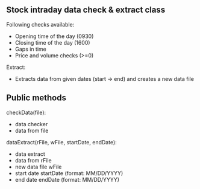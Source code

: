 Stock intraday data check & extract class
--------------------------------------------
Following checks available:
- Opening time of the day (0930)
- Closing time of the day (1600)
- Gaps in time
- Price and volume checks (>=0)

Extract:
- Extracts data from given dates (start -> end) and creates a new data file

Public methods
---------------
checkData(file):
- data checker
- data from file

dataExtract(rFile, wFile, startDate, endDate):
- data extract
- data from rFile
- new data file wFile
- start date startDate (format: MM/DD/YYYY)
- end date endDate (format: MM/DD/YYYY)